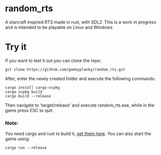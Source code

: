 # random_rts
A starcraft inspired RTS made in rust, with SDL2. This is a work in progress and is intended to be playable on Linux and Windows.

# Try it
If you want to test it out you can clone the repo:
```
git clone https://github.com/gankyplanky/random_rts.git
```
After, enter the newly created folder and execute the following commands:
```
cargo install cargo-vcpkg
cargo vcpkg build
cargo build --release
```
Then navigate to 'target/release' and execute random_rts.exe, while in the game press ESC to quit.
### Note:
You need cargo and rust to build it, [get them here](https://www.rust-lang.org/tools/install).
You can also start the game using:
```
cargo run --release
```
